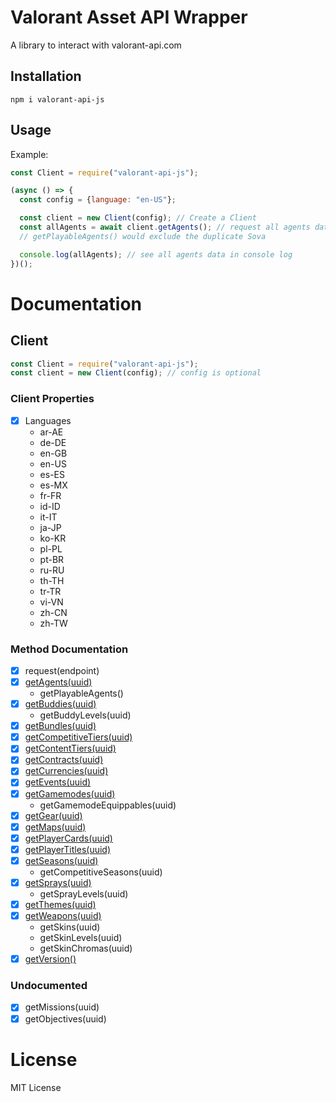 # Valorant Asset API Wrapper

A library to interact with valorant-api.com

## Installation

```
npm i valorant-api-js
```

## Usage

Example:

```javascript
const Client = require("valorant-api-js");

(async () => {
  const config = {language: "en-US"};

  const client = new Client(config); // Create a Client
  const allAgents = await client.getAgents(); // request all agents data
  // getPlayableAgents() would exclude the duplicate Sova

  console.log(allAgents); // see all agents data in console log
})();
```

# Documentation

## Client

```javascript
const Client = require("valorant-api-js");
const client = new Client(config); // config is optional
```

### Client Properties

- [x] Languages
  - ar-AE
  - de-DE
  - en-GB
  - en-US
  - es-ES
  - es-MX
  - fr-FR
  - id-ID
  - it-IT
  - ja-JP
  - ko-KR
  - pl-PL
  - pt-BR
  - ru-RU
  - th-TH
  - tr-TR
  - vi-VN
  - zh-CN
  - zh-TW

### Method Documentation

- [x] request(endpoint)
- [x] [getAgents(uuid)](https://dash.valorant-api.com/endpoints/agents)
  - getPlayableAgents()
- [x] [getBuddies(uuid)](https://dash.valorant-api.com/endpoints/buddies)
  - getBuddyLevels(uuid)
- [x] [getBundles(uuid)](https://dash.valorant-api.com/endpoints/bundles)
- [x] [getCompetitiveTiers(uuid)](https://dash.valorant-api.com/endpoints/competitivetiers)
- [x] [getContentTiers(uuid)](https://dash.valorant-api.com/endpoints/contenttiers)
- [x] [getContracts(uuid)](https://dash.valorant-api.com/endpoints/contracts)
- [x] [getCurrencies(uuid)](https://dash.valorant-api.com/endpoints/currencies)
- [x] [getEvents(uuid)](https://dash.valorant-api.com/endpoints/events)
- [x] [getGamemodes(uuid)](https://dash.valorant-api.com/endpoints/gamemodes)
  - getGamemodeEquippables(uuid)
- [x] [getGear(uuid)](https://dash.valorant-api.com/endpoints/gear)
- [x] [getMaps(uuid)](https://dash.valorant-api.com/endpoints/maps)
- [x] [getPlayerCards(uuid)](https://dash.valorant-api.com/endpoints/playercards)
- [x] [getPlayerTitles(uuid)](https://dash.valorant-api.com/endpoints/playertitles)
- [x] [getSeasons(uuid)](https://dash.valorant-api.com/endpoints/seasons)
  - getCompetitiveSeasons(uuid)
- [x] [getSprays(uuid)](https://dash.valorant-api.com/endpoints/sprays)
  - getSprayLevels(uuid)
- [x] [getThemes(uuid)](https://dash.valorant-api.com/endpoints/themes)
- [x] [getWeapons(uuid)](https://dash.valorant-api.com/endpoints/weapons)
  - getSkins(uuid)
  - getSkinLevels(uuid)
  - getSkinChromas(uuid)
- [x] [getVersion()](https://dash.valorant-api.com/endpoints/version)

### Undocumented

- [x] getMissions(uuid)
- [x] getObjectives(uuid)

# License

MIT License
